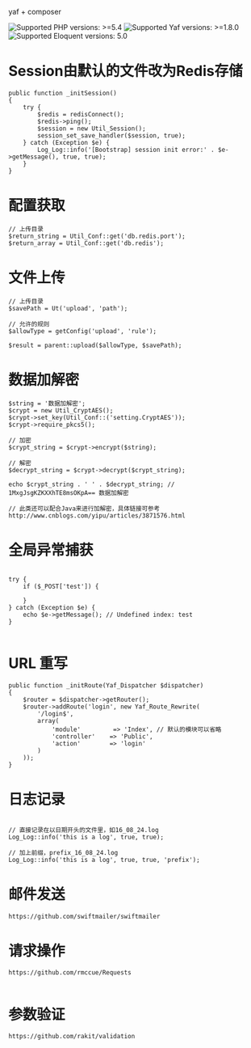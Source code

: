  yaf + composer

![Supported PHP versions: >=5.4](https://img.shields.io/badge/PHP-%3E%3D5.4-blue.svg)
![Supported Yaf versions: >=1.8.0](https://img.shields.io/badge/Yaf-%3E%3D2.3.2-orange.svg)
![Supported Eloquent versions: 5.0](https://img.shields.io/badge/Eloquent-%205.0-green.svg)

# Session由默认的文件改为Redis存储

```
public function _initSession()
{
    try {
        $redis = redisConnect();
        $redis->ping();
        $session = new Util_Session();
        session_set_save_handler($session, true);
    } catch (Exception $e) {
        Log_Log::info('[Bootstrap] session init error:' . $e->getMessage(), true, true);
    }
}
```

# 配置获取
```
// 上传目录
$return_string = Util_Conf::get('db.redis.port');
$return_array = Util_Conf::get('db.redis');

```

# 文件上传
```
// 上传目录
$savePath = Ut('upload', 'path');

// 允许的规则
$allowType = getConfig('upload', 'rule');

$result = parent::upload($allowType, $savePath);
```



# 数据加解密

```
$string = '数据加解密';
$crypt = new Util_CryptAES();
$crypt->set_key(Util_Conf::('setting.CryptAES'));
$crypt->require_pkcs5();

// 加密
$crypt_string = $crypt->encrypt($string);

// 解密
$decrypt_string = $crypt->decrypt($crypt_string); 

echo $crypt_string . ' ' . $decrypt_string; // 1MxgJsgKZKXXhTE8msOKpA== 数据加解密

// 此类还可以配合Java来进行加解密，具体链接可参考 http://www.cnblogs.com/yipu/articles/3871576.html
```




# 全局异常捕获

```

try {
    if ($_POST['test']) {
    
    }
} catch (Exception $e) {
    echo $e->getMessage(); // Undefined index: test
}


```

# URL 重写

```
public function _initRoute(Yaf_Dispatcher $dispatcher)
{
    $router = $dispatcher->getRouter();
    $router->addRoute('login', new Yaf_Route_Rewrite(
        '/login$',
        array(
            'module'         => 'Index', // 默认的模块可以省略
            'controller'    => 'Public',
            'action'        => 'login'
        )
    ));
}
```

# 日志记录

```

// 直接记录在以日期开头的文件里，如16_08_24.log
Log_Log::info('this is a log', true, true);

// 加上前缀，prefix_16_08_24.log
Log_Log::info('this is a log', true, true, 'prefix');
```

# 邮件发送

```
https://github.com/swiftmailer/swiftmailer
```

# 请求操作

```
https://github.com/rmccue/Requests
       
```
# 参数验证

```
https://github.com/rakit/validation
```
